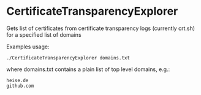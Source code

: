# CertificateTransparencyExplorer
Gets list of certificates from certificate transparency logs (currently crt.sh) for a specified list of domains

Examples usage:

<code>./CertificateTransparencyExplorer domains.txt</code>

where domains.txt contains a plain list of top level domains, e.g.:

<pre><code>heise.de
github.com</pre></code>
